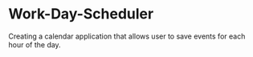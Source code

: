 # Work-Day-Scheduler
Creating a calendar application that allows user to save events for each hour of the day.
